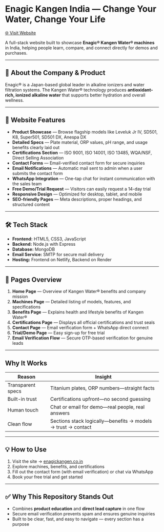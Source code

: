 # Enagic Kangen India — Change Your Water, Change Your Life  
[🌐 Visit Website](https://enagickangen.co.in)

A full-stack website built to showcase **Enagic® Kangen Water® machines** in India, helping people learn, compare, and connect directly for demos and purchases.

---

## 📌 About the Company & Product
Enagic® is a Japan-based global leader in alkaline ionizers and water filtration systems. The Kangen Water® technology produces **antioxidant-rich, ionized alkaline water** that supports better hydration and overall wellness.

---

## 🚀 Website Features
- **Product Showcase** — Browse flagship models like Leveluk Jr IV, SD501, K8, Super501, SD501 DX, Anespa DX  
- **Detailed Specs** — Plate material, ORP values, pH range, and usage benefits clearly laid out  
- **Certifications Section** — ISO 9001, ISO 14001, ISO 13485, WQA/NSF, Direct Selling Association  
- **Contact Forms** — Email-verified contact form for secure inquiries  
- **Email Notifications** — Automatic mail sent to admin when a user submits the contact form  
- **WhatsApp Integration** — One-tap chat for instant communication with the sales team  
- **Free Demo/Trial Request** — Visitors can easily request a 14-day trial  
- **Responsive Design** — Optimized for desktop, tablet, and mobile  
- **SEO-friendly Pages** — Meta descriptions, proper headings, and structured content

---

## 🛠 Tech Stack
- **Frontend:** HTML5, CSS3, JavaScript  
- **Backend:** Node.js with Express  
- **Database:** MongoDB  
- **Email Service:** SMTP for secure mail delivery  
- **Hosting:** Frontend on Netlify, Backend on Render  

---

## 📄 Pages Overview
1. **Home Page** — Overview of Kangen Water® benefits and company mission  
2. **Machines Page** — Detailed listing of models, features, and specifications  
3. **Benefits Page** — Explains health and lifestyle benefits of Kangen Water®  
4. **Certifications Page** — Displays all official certifications and trust seals  
5. **Contact Page** — Email verification form + WhatsApp direct connect  
6. **Trial/Demo Page** — Easy sign-up for free trial  
7. **Email Verification Flow** — Secure OTP-based verification for genuine leads

---
## Why It Works

| Reason | Insight |
|--------|---------|
| Transparent specs | Titanium plates, ORP numbers—straight facts |
| Built-in trust | Certifications upfront—no second guessing |
| Human touch | Chat or email for demo—real people, real answers |
| Clean flow | Sections stack logically—benefits → models → trust → contact |

---
## 💡 How to Use
1. Visit the site → [enagickangen.co.in](https://enagickangen.co.in)  
2. Explore machines, benefits, and certifications  
3. Fill out the contact form (with email verification) or chat via WhatsApp  
4. Book your free trial and get started

---

## ✅ Why This Repository Stands Out
- Combines **product education** and **direct lead capture** in one flow  
- Secure email verification prevents spam and ensures genuine inquiries  
- Built to be clear, fast, and easy to navigate — every section has a purpose
